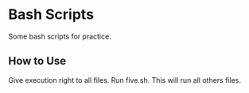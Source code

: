 # Bash Scripts

Some bash scripts for practice.

## How to Use
Give execution right to all files. Run five.sh. This will run all others files.